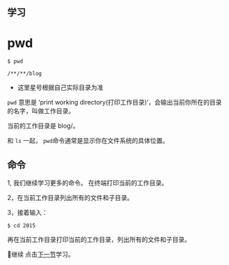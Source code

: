 学习
---

# **pwd** #

```
$ pwd

/**/**/blog
```
* 这里星号根据自己实际目录为准

``pwd`` 意思是 ‘print working directory(打印工作目录)’，会输出当前你所在的目录的名字，叫做工作目录。

当前的工作目录是 blog/。

和 ``ls`` 一起， ``pwd``命令通常是显示你在文件系统的具体位置。


命令
---

  1, 我们继续学习更多的命令。 在终端打印当前的工作目录。
  
  2，在当前工作目录列出所有的文件和子目录。
  
  3，接着输入：
  
  ```
  $ cd 2015
  ```
  
  再在当前工作目录打印当前的工作目录，列出所有的文件和子目录。

  继续 点击[下一节](cd1.md '学习 cd 的用法')学习。